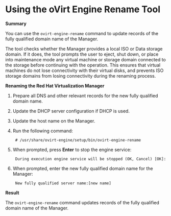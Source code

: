 # Using the oVirt Engine Rename Tool

**Summary**

You can use the `ovirt-engine-rename` command to update records of the fully qualified domain name of the Manager.

The tool checks whether the Manager provides a local ISO or Data storage domain. If it does, the tool prompts the user to eject, shut down, or place into maintenance mode any virtual machine or storage domain connected to the storage before continuing with the operation. This ensures that virtual machines do not lose connectivity with their virtual disks, and prevents ISO storage domains from losing connectivity during the renaming process.

**Renaming the Red Hat Virtualization Manager**

1. Prepare all DNS and other relevant records for the new fully qualified domain name.

2. Update the DHCP server configuration if DHCP is used.

3. Update the host name on the Manager.

4. Run the following command:

        # /usr/share/ovirt-engine/setup/bin/ovirt-engine-rename

5. When prompted, press **Enter** to stop the engine service:

        During execution engine service will be stopped (OK, Cancel) [OK]:

6. When prompted, enter the new fully qualified domain name for the Manager:

        New fully qualified server name:[new name]

**Result**

The `ovirt-engine-rename` command updates records of the fully qualified domain name of the Manager.

